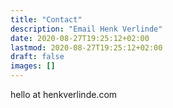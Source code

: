 ```yaml
---
title: "Contact"
description: "Email Henk Verlinde"
date: 2020-08-27T19:25:12+02:00
lastmod: 2020-08-27T19:25:12+02:00
draft: false
images: []
---
```


<p><script type="text/javascript" nonce="dXNlcj0iaGVsbG8iLGRvbWFpbj0iaGVua3ZlcmxpbmRlLmNvbSIsZG9jdW1lbnQud3JpdGUodXNlcisiQCIrZG9tYWluKTs=">user="hello",domain="henkverlinde.com",document.write(user+"@"+domain);</script><noscript>hello at henkverlinde.com</noscript></p>
